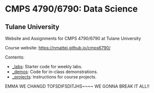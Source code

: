 # CMPS 4790/6790: Data Science
## Tulane University

Website and Assignments for CMPS 4790/6790 at Tulane University

Course website: <https://nmattei.github.io/cmps6790/>

Contents:

- [_labs](_labs): Starter code for weekly labs.
- [_demos](_demos): Code for in-class demonstrations.
- [_projects](_projects): Instructions for course projects.

EMMA WE CHANGD TOFSDIFSDITJHS~~~~ WE GONNA BREAK IT ALL!!

